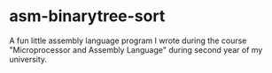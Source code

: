 # asm-binarytree-sort
A fun little assembly language program I wrote during the course "Microprocessor and Assembly Language" during second year of my university.
